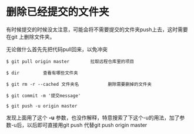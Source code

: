 # 删除已经提交的文件夹

有时候提交的时候没太注意，可能会将不需要提交的文件夹push上去，这时需要在git 上删除文件夹。

无论做什么首先先把代码pull回来，以免冲突

```
$ git pull origin master        拉取远程仓库里的项目
```

```
$ dir         查看有哪些文件夹
```

```
$ git rm -r --cached 文件夹名			删除需要删掉的文件夹
```

```
$ git commit -m '提交message'
```

```
$ git push -u origin master
```

发现上面用了这个 **-u** 参数，也没作解释，特意搜索了下这个-u的用法，加了参数-u后，以后即可直接用git push 代替git push origin master

